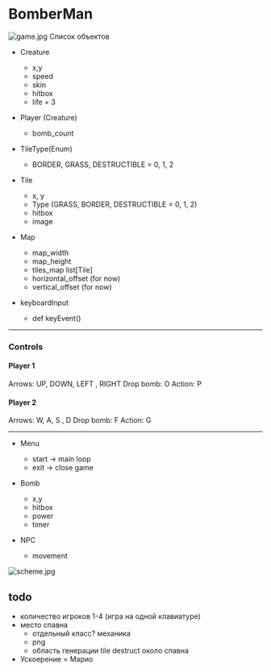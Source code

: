 # BomberMan
![game.jpg](game.jpg)
Список объектов
* Creature
  * x,y
  * speed
  * skin
  * hitbox
  * life = 3

* Player (Creature)
  * bomb_count

* TileType(Enum)
  * BORDER, GRASS, DESTRUCTIBLE = 0, 1, 2

* Tile
  * x, y
  * Type (GRASS, BORDER, DESTRUCTIBLE = 0, 1, 2)
  * hitbox
  * image

* Map 
  * map_width
  * map_height 
  * tiles_map list[Tile]
  * horizontal_offset (for now)
  * vertical_offset (for now)

* keyboardInput
  * def keyEvent()
---
### Controls
#### Player 1
Arrows: UP, DOWN, LEFT , RIGHT
Drop bomb: O
Action: P

#### Player 2
Arrows: W, A, S , D
Drop bomb: F
Action: G

---

* Menu
  * start -> main loop
  * exit -> close game

* Bomb
  * x,y
  * hitbox
  * power
  * timer
 
* NPC
  * movement

![scheme.jpg](scheme.jpg)

## todo
* количество игроков 1-4 (игра на одной клавиатуре)
* место спавна
  * отдельный класс? механика
  * png
  * область генерации tile destruct около спавна
* Ускоерение = Марио
